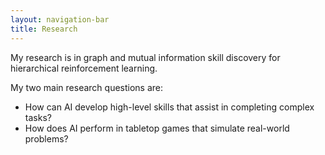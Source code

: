 ```yaml
---
layout: navigation-bar
title: Research
---
```


My research is in graph and mutual information skill discovery for hierarchical reinforcement learning.

My two main research questions are:
- How can AI develop high-level skills that assist in completing complex tasks?
- How does AI perform in tabletop games that simulate real-world problems?
